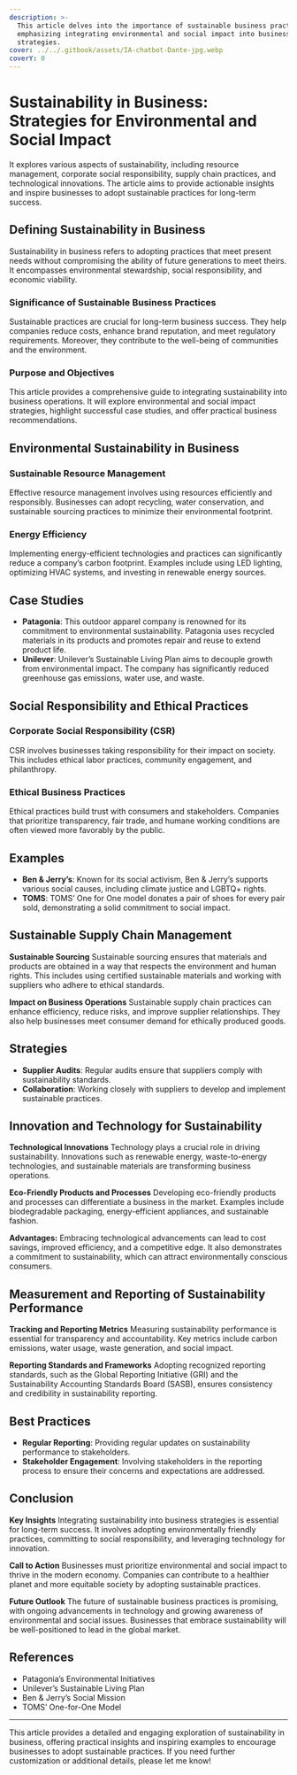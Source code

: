 ```yaml
---
description: >-
  This article delves into the importance of sustainable business practices,
  emphasizing integrating environmental and social impact into business
  strategies.
cover: ../../.gitbook/assets/IA-chatbot-Dante-jpg.webp
coverY: 0
---
```


# Sustainability in Business: Strategies for Environmental and Social Impact

&#x20;It explores various aspects of sustainability, including resource management, corporate social responsibility, supply chain practices, and technological innovations. The article aims to provide actionable insights and inspire businesses to adopt sustainable practices for long-term success.

## **Defining Sustainability in Business**

Sustainability in business refers to adopting practices that meet present needs without compromising the ability of future generations to meet theirs. It encompasses environmental stewardship, social responsibility, and economic viability.

### **Significance of Sustainable Business Practices**

Sustainable practices are crucial for long-term business success. They help companies reduce costs, enhance brand reputation, and meet regulatory requirements. Moreover, they contribute to the well-being of communities and the environment.

### **Purpose and Objectives**

This article provides a comprehensive guide to integrating sustainability into business operations. It will explore environmental and social impact strategies, highlight successful case studies, and offer practical business recommendations.

## **Environmental Sustainability in Business**

### **Sustainable Resource Management**

Effective resource management involves using resources efficiently and responsibly. Businesses can adopt recycling, water conservation, and sustainable sourcing practices to minimize their environmental footprint.

### **Energy Efficiency**

Implementing energy-efficient technologies and practices can significantly reduce a company’s carbon footprint. Examples include using LED lighting, optimizing HVAC systems, and investing in renewable energy sources.

## **Case Studies**

* **Patagonia**: This outdoor apparel company is renowned for its commitment to environmental sustainability. Patagonia uses recycled materials in its products and promotes repair and reuse to extend product life.
* **Unilever**: Unilever’s Sustainable Living Plan aims to decouple growth from environmental impact. The company has significantly reduced greenhouse gas emissions, water use, and waste.

## **Social Responsibility and Ethical Practices**

### **Corporate Social Responsibility (CSR)**

CSR involves businesses taking responsibility for their impact on society. This includes ethical labor practices, community engagement, and philanthropy.

### **Ethical Business Practices**

Ethical practices build trust with consumers and stakeholders. Companies that prioritize transparency, fair trade, and humane working conditions are often viewed more favorably by the public.

## **Examples**

* **Ben & Jerry’s**: Known for its social activism, Ben & Jerry’s supports various social causes, including climate justice and LGBTQ+ rights.
* **TOMS**: TOMS’ One for One model donates a pair of shoes for every pair sold, demonstrating a solid commitment to social impact.

## **Sustainable Supply Chain Management**

**Sustainable Sourcing** Sustainable sourcing ensures that materials and products are obtained in a way that respects the environment and human rights. This includes using certified sustainable materials and working with suppliers who adhere to ethical standards.

**Impact on Business Operations** Sustainable supply chain practices can enhance efficiency, reduce risks, and improve supplier relationships. They also help businesses meet consumer demand for ethically produced goods.

## **Strategies**

* **Supplier Audits**: Regular audits ensure that suppliers comply with sustainability standards.
* **Collaboration**: Working closely with suppliers to develop and implement sustainable practices.

## **Innovation and Technology for Sustainability**

**Technological Innovations** Technology plays a crucial role in driving sustainability. Innovations such as renewable energy, waste-to-energy technologies, and sustainable materials are transforming business operations.

**Eco-Friendly Products and Processes** Developing eco-friendly products and processes can differentiate a business in the market. Examples include biodegradable packaging, energy-efficient appliances, and sustainable fashion.

**Advantages:** Embracing technological advancements can lead to cost savings, improved efficiency, and a competitive edge. It also demonstrates a commitment to sustainability, which can attract environmentally conscious consumers.

## **Measurement and Reporting of Sustainability Performance**

**Tracking and Reporting Metrics** Measuring sustainability performance is essential for transparency and accountability. Key metrics include carbon emissions, water usage, waste generation, and social impact.

**Reporting Standards and Frameworks** Adopting recognized reporting standards, such as the Global Reporting Initiative (GRI) and the Sustainability Accounting Standards Board (SASB), ensures consistency and credibility in sustainability reporting.

## **Best Practices**

* **Regular Reporting**: Providing regular updates on sustainability performance to stakeholders.
* **Stakeholder Engagement**: Involving stakeholders in the reporting process to ensure their concerns and expectations are addressed.

## **Conclusion**

**Key Insights** Integrating sustainability into business strategies is essential for long-term success. It involves adopting environmentally friendly practices, committing to social responsibility, and leveraging technology for innovation.

**Call to Action** Businesses must prioritize environmental and social impact to thrive in the modern economy. Companies can contribute to a healthier planet and more equitable society by adopting sustainable practices.

**Future Outlook** The future of sustainable business practices is promising, with ongoing advancements in technology and growing awareness of environmental and social issues. Businesses that embrace sustainability will be well-positioned to lead in the global market.

## **References**

* Patagonia’s Environmental Initiatives
* Unilever’s Sustainable Living Plan
* Ben & Jerry’s Social Mission
* TOMS’ One-for-One Model

***

This article provides a detailed and engaging exploration of sustainability in business, offering practical insights and inspiring examples to encourage businesses to adopt sustainable practices. If you need further customization or additional details, please let me know!
